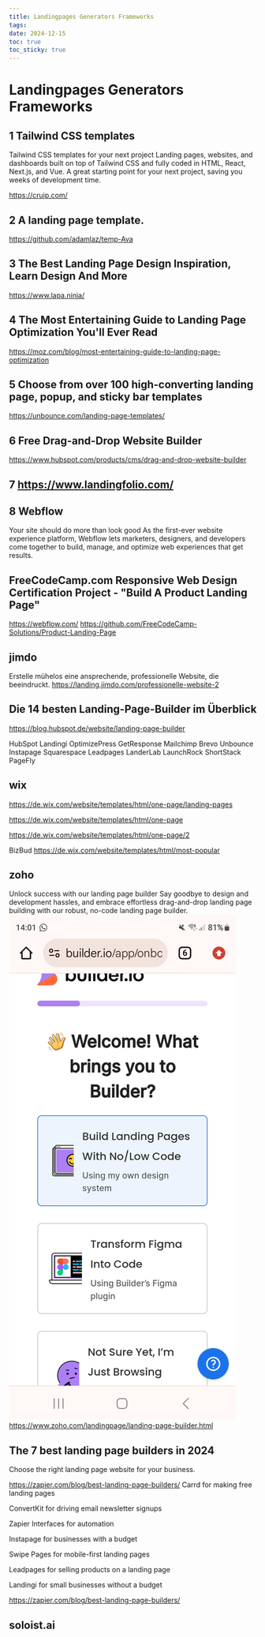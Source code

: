 ```yaml
---
title: Landingpages Generators Frameworks
tags: 
date: 2024-12-15
toc: true
toc_sticky: true
---
```


# Landingpages Generators Frameworks
## 1 Tailwind CSS templates 

Tailwind CSS templates for your next project
Landing pages, websites, and dashboards built on top of Tailwind CSS and fully coded in HTML, React, Next.js, and Vue. A great starting point for your next project, saving you weeks of development time.

https://cruip.com/

## 2 A landing page template.

https://github.com/adamlaz/temp-Ava

## 3 The Best Landing Page Design Inspiration, Learn Design And More


https://www.lapa.ninja/

## 4 The Most Entertaining Guide to Landing Page Optimization You'll Ever Read

https://moz.com/blog/most-entertaining-guide-to-landing-page-optimization
## 5 Choose from over 100 high-converting landing page, popup, and sticky bar templates

https://unbounce.com/landing-page-templates/

## 6 Free Drag-and-Drop Website Builder
https://www.hubspot.com/products/cms/drag-and-drop-website-builder
## 7   https://www.landingfolio.com/
## 8 Webflow

Your site should do more than look good
As the first-ever website experience platform, Webflow lets marketers, designers, and developers come together to build, manage, and optimize web experiences that get results.

##  FreeCodeCamp.com Responsive Web Design Certification Project - "Build A Product Landing Page"

https://webflow.com/
https://github.com/FreeCodeCamp-Solutions/Product-Landing-Page
## jimdo
Erstelle mühelos
eine ansprechende,
professionelle Website,
die beeindruckt.
https://landing.jimdo.com/professionelle-website-2
##  Die 14 besten Landing-Page-Builder im Überblick

https://blog.hubspot.de/website/landing-page-builder

HubSpot
Landingi
OptimizePress
GetResponse
Mailchimp
Brevo
Unbounce
Instapage
Squarespace
Leadpages
LanderLab
LaunchRock
ShortStack
PageFly
## wix 

https://de.wix.com/website/templates/html/one-page/landing-pages

https://de.wix.com/website/templates/html/one-page

https://de.wix.com/website/templates/html/one-page/2

BizBud
https://de.wix.com/website/templates/html/most-popular
## zoho 
Unlock success with our landing page builder
Say goodbye to design and development hassles, and embrace effortless drag-and-drop landing page building with our robust, no-code landing page builder.
![](../_asset/Screenshot_20241215_140152_Chrome.jpg)
https://www.zoho.com/landingpage/landing-page-builder.html
## The 7 best landing page builders in 2024
Choose the right landing page website for your business.

https://zapier.com/blog/best-landing-page-builders/
Carrd for making free landing pages

ConvertKit for driving email newsletter signups

Zapier Interfaces for automation

Instapage for businesses with a budget

Swipe Pages for mobile-first landing pages

Leadpages for selling products on a landing page

Landingi for small businesses without a budget

https://zapier.com/blog/best-landing-page-builders/

## soloist.ai 

